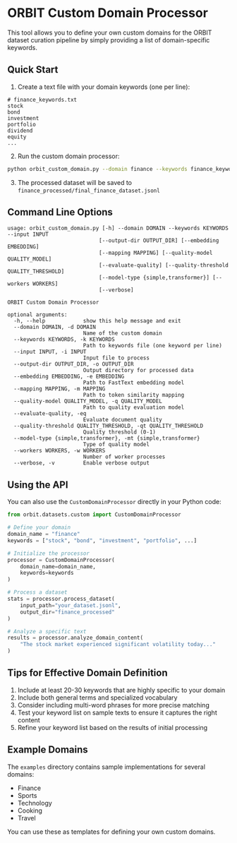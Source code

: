 # ORBIT Custom Domain Processor

This tool allows you to define your own custom domains for the ORBIT dataset curation pipeline by simply providing a list of domain-specific keywords.

## Quick Start

1. Create a text file with your domain keywords (one per line):

```
# finance_keywords.txt
stock
bond
investment
portfolio
dividend
equity
...
```

2. Run the custom domain processor:

```bash
python orbit_custom_domain.py --domain finance --keywords finance_keywords.txt --input your_dataset.jsonl
```

3. The processed dataset will be saved to `finance_processed/final_finance_dataset.jsonl`

## Command Line Options

```
usage: orbit_custom_domain.py [-h] --domain DOMAIN --keywords KEYWORDS --input INPUT
                             [--output-dir OUTPUT_DIR] [--embedding EMBEDDING]
                             [--mapping MAPPING] [--quality-model QUALITY_MODEL]
                             [--evaluate-quality] [--quality-threshold QUALITY_THRESHOLD]
                             [--model-type {simple,transformer}] [--workers WORKERS]
                             [--verbose]

ORBIT Custom Domain Processor

optional arguments:
  -h, --help            show this help message and exit
  --domain DOMAIN, -d DOMAIN
                        Name of the custom domain
  --keywords KEYWORDS, -k KEYWORDS
                        Path to keywords file (one keyword per line)
  --input INPUT, -i INPUT
                        Input file to process
  --output-dir OUTPUT_DIR, -o OUTPUT_DIR
                        Output directory for processed data
  --embedding EMBEDDING, -e EMBEDDING
                        Path to FastText embedding model
  --mapping MAPPING, -m MAPPING
                        Path to token similarity mapping
  --quality-model QUALITY_MODEL, -q QUALITY_MODEL
                        Path to quality evaluation model
  --evaluate-quality, -eq
                        Evaluate document quality
  --quality-threshold QUALITY_THRESHOLD, -qt QUALITY_THRESHOLD
                        Quality threshold (0-1)
  --model-type {simple,transformer}, -mt {simple,transformer}
                        Type of quality model
  --workers WORKERS, -w WORKERS
                        Number of worker processes
  --verbose, -v         Enable verbose output
```

## Using the API

You can also use the `CustomDomainProcessor` directly in your Python code:

```python
from orbit.datasets.custom import CustomDomainProcessor

# Define your domain
domain_name = "finance"
keywords = ["stock", "bond", "investment", "portfolio", ...]

# Initialize the processor
processor = CustomDomainProcessor(
    domain_name=domain_name,
    keywords=keywords
)

# Process a dataset
stats = processor.process_dataset(
    input_path="your_dataset.jsonl",
    output_dir="finance_processed"
)

# Analyze a specific text
results = processor.analyze_domain_content(
    "The stock market experienced significant volatility today..."
)
```

## Tips for Effective Domain Definition

1. Include at least 20-30 keywords that are highly specific to your domain
2. Include both general terms and specialized vocabulary
3. Consider including multi-word phrases for more precise matching
4. Test your keyword list on sample texts to ensure it captures the right content
5. Refine your keyword list based on the results of initial processing

## Example Domains

The `examples` directory contains sample implementations for several domains:
- Finance
- Sports
- Technology
- Cooking
- Travel

You can use these as templates for defining your own custom domains. 